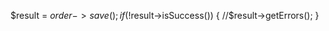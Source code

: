 
$result = $order->save();
    if (!$result->isSuccess())
        {
            //$result->getErrors();
        }
